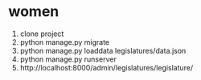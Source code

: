 # women

1. clone project
2. python manage.py migrate
3. python manage.py loaddata legislatures/data.json
4. python manage.py runserver
5. http://localhost:8000/admin/legislatures/legislature/
